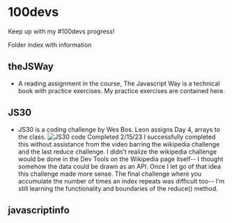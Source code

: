 # 100devs

Keep up with my #100devs progress!

Folder index with information

## theJSWay

- A reading assignment in the course, The Javascript Way is a technical book with practice exercises. My practice exercises are contained here.

## JS30

- JS30 is a coding challenge by Wes Bos. Leon assigns Day 4, arrays to the class.
  ![JS30 code](url)
  Completed 2/15/23
  I successfully completed this without assistance from the video barring the wikipedia challenge and the last reduce challenge. I didn't realize the wikipedia challenge would be done in the Dev Tools on the Wikipedia page itself-- I thought somehow the data could be drawn as an API. Once I let go of that idea this challenge made more sense. The final challenge where you accumulate the number of times an index repeats was difficult too-- I'm still learning the functionality and boundaries of the reduce() method.

## javascriptinfo
